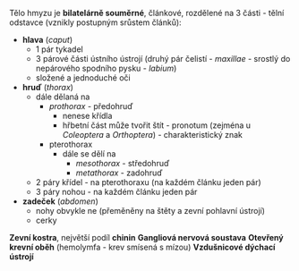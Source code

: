 Tělo hmyzu je **bilatelárně souměrné**, článkové, rozdělené na 3 části - tělní odstavce (vznikly postupným srůstem článků):
- **hlava** (*caput*)
	- 1 pár tykadel
	- 3 párové části ústního ústrojí (druhý pár čelistí - *maxillae* - srostlý do nepárového spodního pysku - *labium*)
	- složené a jednoduché oči
- **hruď** (*thorax*)
	- dále dělaná na
		- *prothorax* - předohruď
			- nenese křídla
			- hřbetní část může tvořit štít - pronotum (zejména u *Coleoptera* a *Orthoptera*) - charakteristický znak
		- pterothorax
			- dále se dělí na
				- *mesothorax* - středohruď
				- *metathorax* - zadohruď
	- 2 páry křídel - na pterothoraxu (na každém článku jeden pár)
	- 3 páry nohou - na každém článku jeden pár
- **zadeček** (*abdomen*)
	- nohy obvykle ne (přeměněny na štěty a zevní pohlavní ústrojí)
	- cerky

**Zevní kostra**, největší podíl **chinin**
**Gangliová nervová soustava**
**Otevřený krevní oběh** (hemolymfa - krev smísená s mízou)
**Vzdušnicové dýchací ústrojí**

